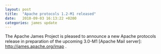 ```yaml
---
layout: post
title:  "Apache protocols 1.2-M1 released"
date:   2010-09-03 16:13:22 +0200
categories: james update
---
```


The Apache James Project is pleased to announce a new Apache protocols release in preparation of the upcoming 3.0-M1
[Apache Mail server]: http://james.apache.org/imap .

